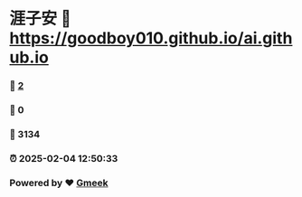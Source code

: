 # 涯子安 :link: https://goodboy010.github.io/ai.github.io 
### :page_facing_up: [2](https://goodboy010.github.io/ai.github.io/tag.html) 
### :speech_balloon: 0 
### :hibiscus: 3134 
### :alarm_clock: 2025-02-04 12:50:33 
### Powered by :heart: [Gmeek](https://github.com/Meekdai/Gmeek)
